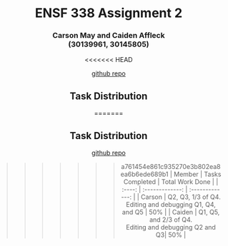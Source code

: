 <div align='center'>
<h1> ENSF 338 Assignment 2 </h1>
<h3> Carson May and Caiden Affleck <br> (30139961, 30145805) </h3>
<<<<<<< HEAD

[github repo](https://github.com/carson-may/338-assignment2.git)

<h2> Task Distribution </h2>
=======
<h2> Task Distribution </h2>

[github repo](https://github.com/carson-may/338-assignment2.git)

>>>>>>> a761454e861c935270e3b802ea8ea6b6ede689b1
| Member | Tasks Completed | Total Work Done |
| :----: | :-------------: | :-------------: |
| Carson | Q2, Q3, 1/3 of Q4. <br> Editing and debugging Q1, Q4, and Q5 | 50% |
| Caiden | Q1, Q5, and 2/3 of Q4. <br> Editing and debugging Q2 and Q3| 50% |
</div>

